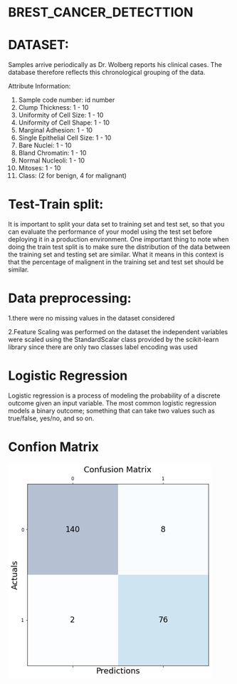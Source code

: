 # BREST_CANCER_DETECTTION
# DATASET:
Samples arrive periodically as Dr. Wolberg reports his clinical cases. The database therefore reflects this chronological grouping of the data. 

Attribute Information:

1. Sample code number: id number
2. Clump Thickness: 1 - 10
3. Uniformity of Cell Size: 1 - 10
4. Uniformity of Cell Shape: 1 - 10
5. Marginal Adhesion: 1 - 10
6. Single Epithelial Cell Size: 1 - 10
7. Bare Nuclei: 1 - 10
8. Bland Chromatin: 1 - 10
9. Normal Nucleoli: 1 - 10
10. Mitoses: 1 - 10
11. Class: (2 for benign, 4 for malignant)

# Test-Train split:
It is important to split your data set to training set and test set, so that you can evaluate the performance of your model using the test set before deploying it in a production environment. One important thing to note when doing the train test split is to make sure the distribution of the data between the training set and testing set are similar. What it means in this context is that the percentage of malignent in the training set and test set should be similar.

# Data preprocessing:
1.there were no missing values in the dataset considered

2.Feature Scaling was performed on the dataset
    the independent variables were scaled using the StandardScalar class provided by the scikit-learn library
    since there are only two classes label encoding was used
# Logistic Regression
Logistic regression is a process of modeling the probability of a discrete outcome given an input variable. The most common logistic regression models a binary outcome; something that can take two values such as true/false, yes/no, and so on. 
# Confion Matrix
![](confusion_matrix.png)
  
